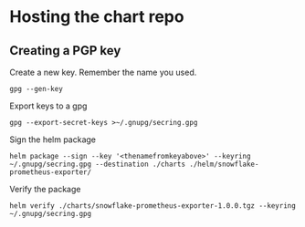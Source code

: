# Hosting the chart repo

## Creating a PGP key
Create a new key. Remember the name you used.
```
gpg --gen-key
```

Export keys to a gpg
```
gpg --export-secret-keys >~/.gnupg/secring.gpg
```

Sign the helm package
```
helm package --sign --key '<thenamefromkeyabove>' --keyring ~/.gnupg/secring.gpg --destination ./charts ./helm/snowflake-prometheus-exporter/
```

Verify the package
```
helm verify ./charts/snowflake-prometheus-exporter-1.0.0.tgz --keyring ~/.gnupg/secring.gpg
```
